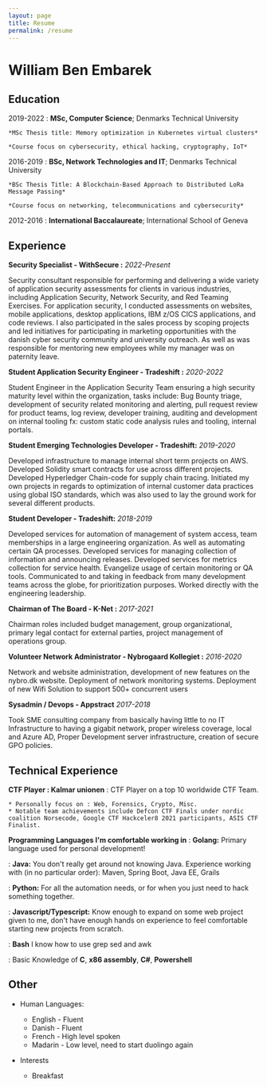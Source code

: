 ```yaml
---
layout: page
title: Resume
permalink: /resume
---
```


William Ben Embarek
============

Education
---------

2019-2022
:   **MSc, Computer Science**; Denmarks Technical University

    *MSc Thesis title: Memory optimization in Kubernetes virtual clusters*

    *Course focus on cybersecurity, ethical hacking, cryptography, IoT*

2016-2019
:   **BSc, Network Technologies and IT**; Denmarks Technical University

    *BSc Thesis Title: A Blockchain-Based Approach to Distributed LoRa Message Passing*
    
    *Course focus on networking, telecommunications and cybersecurity*

2012-2016
:   **International Baccalaureate**; International School of Geneva

Experience
----------

**Security Specialist - WithSecure :**
*2022-Present*

Security consultant responsible for performing and delivering a wide variety of application security assessments for clients in various industries, including Application Security, Network Security, and Red Teaming Exercises. For application security, I conducted assessments on websites, mobile applications, desktop applications, IBM z/OS CICS applications, and code reviews. I also participated in the sales process by scoping projects and led initiatives for participating in marketing opportunities with the danish cyber security community and university outreach. As well as was responsible for mentoring new employees while my manager was on paternity leave.

**Student Application Security Engineer - Tradeshift :**
*2020-2022*

Student Engineer in the Application Security Team ensuring a high security maturity level within the organization, tasks include: Bug Bounty triage, development of security related monitoring and alerting, pull request review for product teams, log review, developer training, auditing and development on internal tooling fx: custom static code analysis rules and tooling, internal portals.


**Student Emerging Technologies Developer - Tradeshift:**
*2019-2020*

Developed infrastructure to manage internal short term projects on AWS.
Developed Solidity smart contracts for use across different projects.
Developed Hyperledger Chain-code for supply chain tracing.
Initiated my own projects in regards to optimization of internal customer data practices using global ISO standards, which was also used to lay the ground work for several different products.


**Student Developer - Tradeshift:**
*2018-2019*

Developed services for automation of management of system access,
team memberships in a large engineering organization. As well as automating certain QA processes.
Developed services for managing collection of information and announcing releases.
Developed services for metrics collection for service health.
Evangelize usage of certain monitoring or QA tools.
Communicated to and taking in feedback from many development teams across the globe, for
prioritization purposes.
Worked directly with the engineering leadership.

**Chairman of The Board - K-Net :**
*2017-2021*

Chairman roles included budget management, group organizational, primary legal contact for external parties, project management of operations group.

**Volunteer Network Administrator - Nybrogaard Kollegiet :**
*2016-2020*

Network and website administration, development of new features on the nybro.dk website. Deployment of network monitoring systems. Deployment of new Wifi Solution to support 500+ concurrent users

**Sysadmin / Devops - Appstract**
*2017-2018* 

Took SME consulting company from basically having little to no IT Infrastructure to having a gigabit network, proper wireless coverage, local and Azure AD, Proper Development server infrastructure, creation of secure GPO policies.

Technical Experience
--------------------

**CTF Player : Kalmar unionen**
:   CTF Player on a top 10 worldwide CTF Team.

    * Personally focus on : Web, Forensics, Crypto, Misc.
    * Notable team achievements include Defcon CTF Finals under nordic coalition Norsecode, Google CTF Hackceler8 2021 participants, ASIS CTF Finalist.

**Programming Languages I'm comfortable working in**
:   **Golang:** Primary language used for personal development!

:   **Java:** You don't really get around not knowing Java.
    Experience working with (in no particular order): Maven, Spring Boot, Java EE, Grails

:   **Python:** For all the automation needs, or for when you just need to hack something together.

:   **Javascript/Typescript:** Know enough to expand on some web project given to me, don't have enough hands on experience to feel comfortable starting new projects from scratch.

:   **Bash** I know how to use grep sed and awk

:   Basic Knowledge of **C**, **x86 assembly**, **C#**, **Powershell**


Other
----------------------------------------

* Human Languages:

     * English - Fluent
     * Danish - Fluent
     * French - High level spoken
     * Madarin - Low level, need to start duolingo again

* Interests

    * Breakfast
